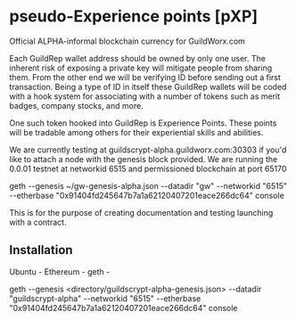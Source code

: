 # pseudo-Experience points [pXP]
Official ALPHA-informal blockchain currency for GuildWorx.com

Each GuildRep wallet address should be owned by only one user. The inherent risk of exposing a private key will mitigate people from sharing them. From the other end we will be verifying ID before sending out a first transaction. Being a type of ID in itself these GuildRep wallets will be coded with a hook system for associating with a number of tokens such as merit badges, company stocks, and more.

One such token hooked into GuildRep is Experience Points. These points will be tradable among others for their experiential skills and abilities.

We are currently testing at guildscrypt-alpha.guildworx.com:30303 if you'd like to attach a node with the genesis block provided.
We are running the 0.0.01 testnet at networkid 6515 and permissioned blockchain at port 65170

geth --genesis ~/gw-genesis-alpha.json --datadir "gw" --networkid "6515" --etherbase "0x91404fd245647b7a1a62120407201eace266dc64" console

This is for the purpose of creating documentation and testing launching with a contract.

Installation
--------------
Ubuntu -
Ethereum - 
geth -

geth --genesis <directory/guildscrypt-alpha-genesis.json> --datadir "guildscrypt-alpha" --networkid "6515" --etherbase "0x91404fd245647b7a1a62120407201eace266dc64" console

